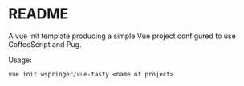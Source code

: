 # README

A vue init template producing a simple Vue project configured to use CoffeeScript and Pug.

Usage:

```
vue init wspringer/vue-tasty <name of project>
```